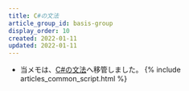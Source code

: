 ```yaml
---
title: C#の文法
article_group_id: basis-group
display_order: 10
created: 2022-01-11
updated: 2022-01-11
---
```

- 当メモは、[C#の文法](https://thinktwice.tech/it/csharp/grammar_of_csharp/)へ移管しました。
{% include articles_common_script.html %}
